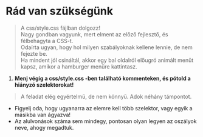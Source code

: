 # Rád van szükségünk  

> A css/style.css fájlban dolgozz!  
Nagy gondban vagyunk, mert elment az előző fejlesztő, és félbehagyta a CSS-t.  
Odaírta ugyan, hogy hol milyen szabályoknak kellene lennie, de nem fejezte be.  
Ha mindent jól csináltál, akkor egy bal oldalról előugró animált menüt kapsz, amikor a hamburger menüre kattintasz. 

1. __Menj végig a css/style.css -ben található kommenteken, és pótold a hiányzó szelektorokat!__

> A feladat elég egyértelmű, de nem könnyű. Adok néhány támpontot.

- Figyelj oda, hogy ugyanarra az elemre kell több szelektor, vagy egyik a másikba van ágyazva!  
- Az alulvonások száma sem mindegy, pontosan olyan legyen az oszályok 
neve, ahogy megadtuk.
